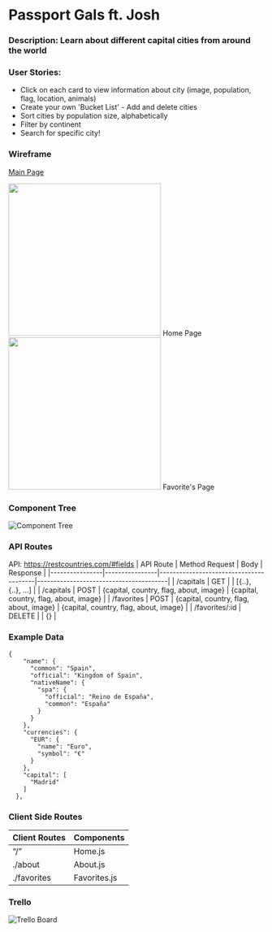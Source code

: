 # Passport Gals ft. Josh

### Description: Learn about different capital cities from around the world

### User Stories:
- Click on each card to view information about city (image, population, flag, location, animals)
- Create your own 'Bucket List' -  Add and delete cities
- Sort cities by population size, alphabetically
- Filter by continent
- Search for specific city!

### Wireframe
[Main Page](https://www.figma.com/file/JMLkQ0CieBgAffyyFsI3h6/Phase-2-Portfolio-Demo-(Copy)?type=design&node-id=102-36&t=bOKV0RYcbP11qvWm-0)

<img src="https://github.com/sarahadean/phase2-project/assets/128323898/a8fe4743-bed2-454c-94da-378c198e0b3c" width="300px">
Home Page
<img src="https://github.com/sarahadean/phase2-project/assets/128323898/5f44c66f-82cd-4372-8d6d-a228368f5e85" width="300px">
Favorite's Page

### Component Tree

![Component Tree](https://github.com/sarahadean/phase2-project/assets/128323898/c84846f2-3fbc-409a-aa4b-c75486a05324)


### API Routes

API: https://restcountries.com/#fields
| API Route      | Method Request | Body                                   | Response                               |
|----------------|----------------|----------------------------------------|----------------------------------------|
| /capitals      | GET            |                                        | [{..}, {..}, ...]                      |
| /capitals      | POST           | {capital, country, flag, about, image} | {capital, country, flag, about, image} |
| /favorites     | POST           | {capital, country, flag, about, image} | {capital, country, flag, about, image} |
| /favorites/:id | DELETE         |                                        | {}                                     |
### Example Data

```
{
    "name": {
      "common": "Spain",
      "official": "Kingdom of Spain",
      "nativeName": {
        "spa": {
          "official": "Reino de España",
          "common": "España"
        }
      }
    },
    "currencies": {
      "EUR": {
        "name": "Euro",
        "symbol": "€"
      }
    },
    "capital": [
      "Madrid"
    ]
  },
```

### Client Side Routes

| Client Routes 	| Components 	|
|---	|---	|
| “/” 	| Home.js 	|
| ./about 	| About.js 	|
| ./favorites 	| Favorites.js 	|

### Trello
![Trello Board](https://github.com/sarahadean/phase2-project/assets/128323898/58890915-16d9-4c5c-b7e3-ff8d2c2d2371)



